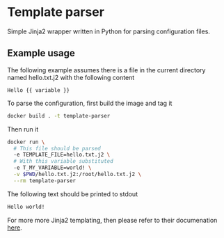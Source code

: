 # Template parser

Simple Jinja2 wrapper written in Python for parsing configuration files.

## Example usage

The following example assumes there is a file in the current directory named hello.txt.j2 with the following content
```
Hello {{ variable }}
```

To parse the configuration, first build the image and tag it
```bash
docker build . -t template-parser
```

Then run it
```bash
docker run \
  # This file should be parsed
  -e TEMPLATE_FILE=hello.txt.j2 \
  # With this variable substituted
  -e T_MY_VARIABLE=world! \
  -v $PWD/hello.txt.j2:/root/hello.txt.j2 \
  --rm template-parser 
```

The following text should be printed to stdout
```bash
Hello world!
```

For more more Jinja2 templating, then please refer to their documenation [here](https://jinja.palletsprojects.com/en/2.11.x/).